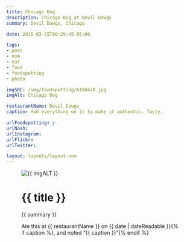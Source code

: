 ```yaml
---
title: Chicago Dog
description: Chicago Dog at Devil Dawgs
summary: Devil Dawgs, Chicago

date: 2018-03-25T00:29:45-05:00

tags:
- post
- nom
- eat
- food
- foodspotting
- photo

imgSRC: /img/foodspotting/6160470.jpg
imgAlt: Chicago Dog

restaurantName: Devil Dawgs
caption: Had everything on it to make it authentic. Tasty.

urlFoodspotting: y
urlNosh:
urlInstagram:
urlFlickr:
urlTwitter:

layout: layouts/layout-nom
---
```

<figure class="nom">
	<img class="u-photo img-border" src="{{ imgSRC }}" alt="{{ imgALT }}">
	<figcaption>
		<h1 class="title p-name">{{ title }}</h1>
		<p class="summary">{{ summary }}</p>
		<p>Ate this at {{ restaurantName }} on <time class="dt-published" datetime="{{ date | dateIso }}">{{ date | dateReadable }}</time>{% if caption %}, and noted <q class="caption">{{ caption }}</q>{% endif %}
	</figcaption>
</figure>